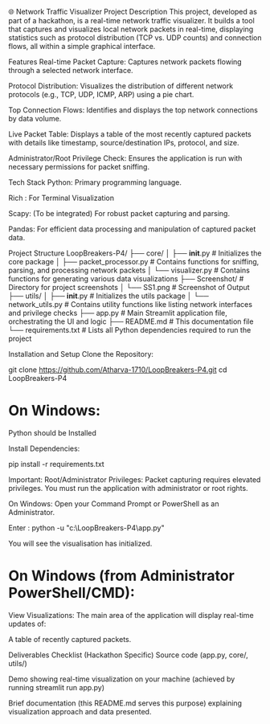 🌐 Network Traffic Visualizer
Project Description
This project, developed as part of a hackathon, is a real-time network traffic visualizer. It builds a tool that captures and visualizes local network packets in real-time, displaying statistics such as protocol distribution (TCP vs. UDP counts) and connection flows, all within a simple graphical interface.

Features
Real-time Packet Capture: Captures network packets flowing through a selected network interface.

Protocol Distribution: Visualizes the distribution of different network protocols (e.g., TCP, UDP, ICMP, ARP) using a pie chart.

Top Connection Flows: Identifies and displays the top network connections by data volume.

Live Packet Table: Displays a table of the most recently captured packets with details like timestamp, source/destination IPs, protocol, and size.

Administrator/Root Privilege Check: Ensures the application is run with necessary permissions for packet sniffing.

Tech Stack
Python: Primary programming language.

Rich : For Terminal Visualization

Scapy: (To be integrated) For robust packet capturing and parsing.

Pandas: For efficient data processing and manipulation of captured packet data.


Project Structure
LoopBreakers-P4/
├── core/
│   ├── __init__.py             # Initializes the core package
│   ├── packet_processor.py     # Contains functions for sniffing, parsing, and processing network packets
│   └── visualizer.py           # Contains functions for generating various data visualizations
├── Screenshot/                 # Directory for project screenshots
│   └── SS1.png                 # Screenshot of Output
├── utils/
│   ├── __init__.py             # Initializes the utils package
│   └── network_utils.py        # Contains utility functions like listing network interfaces and privilege checks
├── app.py                      # Main Streamlit application file, orchestrating the UI and logic
├── README.md                   # This documentation file
└── requirements.txt            # Lists all Python dependencies required to run the project

Installation and Setup
Clone the Repository:

git clone https://github.com/Atharva-1710/LoopBreakers-P4.git
cd LoopBreakers-P4

# On Windows:

Python should be Installed

Install Dependencies:

pip install -r requirements.txt

Important: Root/Administrator Privileges:
Packet capturing requires elevated privileges. You must run the application with administrator or root rights.

On Windows: Open your Command Prompt or PowerShell as an Administrator.

Enter : python -u "c:<the loaction where we have stored >\LoopBreakers-P4\app.py"

You will see the visualisation has initialized.

# On Windows (from Administrator PowerShell/CMD):

View Visualizations:
The main area of the application will display real-time updates of:

A table of recently captured packets.

Deliverables Checklist (Hackathon Specific)
 Source code (app.py, core/, utils/)

 Demo showing real-time visualization on your machine (achieved by running streamlit run app.py)

 Brief documentation (this README.md serves this purpose) explaining visualization approach and data presented.



